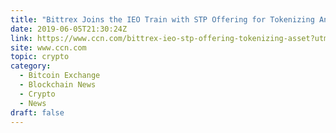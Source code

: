 ```yaml
---
title: "Bittrex Joins the IEO Train with STP Offering for Tokenizing Any Asset"
date: 2019-06-05T21:30:24Z
link: https://www.ccn.com/bittrex-ieo-stp-offering-tokenizing-asset?utm_medium=RSS&utm_source=hune
site: www.ccn.com
topic: crypto
category:
  - Bitcoin Exchange
  - Blockchain News
  - Crypto
  - News
draft: false
---
```

